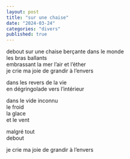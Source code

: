 ```yaml
---
layout: post
title: "sur une chaise"
date: "2024-03-24"
categories: "divers"
published: true
---
```


debout sur une chaise berçante dans le monde  
les bras ballants  
embrassant la mer l’air et l’éther  
je crie ma joie de grandir à l’envers  

dans les revers de la vie  
en dégringolade vers l’intérieur  

dans le vide inconnu  
le froid  
la glace  
et le vent  

malgré tout  
debout  

je crie ma joie de grandir à l’envers  
